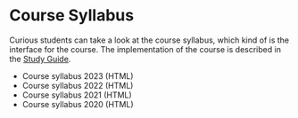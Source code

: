# Course Syllabus
Curious students can take a look at the course syllabus, which kind of is the interface for the course. The implementation of the course is described in the [Study Guide](./study-guide/).

* <a :href="$withBase('courses/android-development/files/course-syllabus-2023.html')" target="_blank">Course syllabus 2023 (HTML)</a>
* <a :href="$withBase('courses/android-development/files/course-syllabus-2022.html')" target="_blank">Course syllabus 2022 (HTML)</a>
* <a :href="$withBase('courses/android-development/files/course-syllabus-2021.html')" target="_blank">Course syllabus 2021 (HTML)</a>
* <a :href="$withBase('courses/android-development/files/course-syllabus-2020.html')" target="_blank">Course syllabus 2020 (HTML)</a>